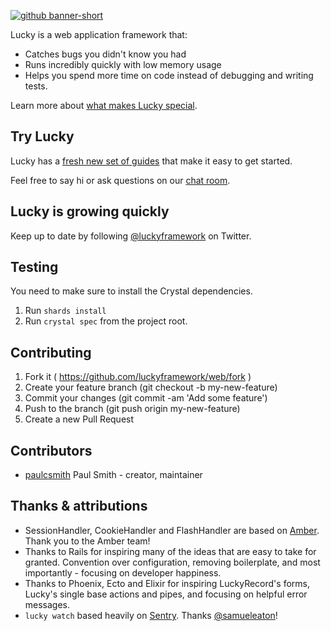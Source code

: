 [![github banner-short](https://user-images.githubusercontent.com/22394/26989908-dd99cc2c-4d22-11e7-9576-c6aeada2bd63.png)](http://luckyframework.org)

Lucky is a web application framework that:

* Catches bugs you didn't know you had
* Runs incredibly quickly with low memory usage
* Helps you spend more time on code instead of debugging and writing tests.

Learn more about [what makes Lucky special](https://luckyframework.org/why-lucky/).

## Try Lucky

Lucky has a [fresh new set of guides](https://luckyframework.org/guides/) that
make it easy to get started.

Feel free to say hi or ask questions on our
[chat room](https://gitter.im/luckyframework/Lobby).

## Lucky is growing quickly

Keep up to date by following [@luckyframework](https://twitter.com/luckyframework) on Twitter.

## Testing

You need to make sure to install the Crystal dependencies.

1. Run `shards install`
1. Run `crystal spec` from the project root.

## Contributing

1. Fork it ( https://github.com/luckyframework/web/fork )
2. Create your feature branch (git checkout -b my-new-feature)
3. Commit your changes (git commit -am 'Add some feature')
4. Push to the branch (git push origin my-new-feature)
5. Create a new Pull Request

## Contributors

- [paulcsmith](https://github.com/paulcsmith) Paul Smith - creator, maintainer

## Thanks & attributions

* SessionHandler, CookieHandler and FlashHandler are based on [Amber](https://github.com/amberframework/amber). Thank you to the Amber team!
* Thanks to Rails for inspiring many of the ideas that are easy to take for
  granted. Convention over configuration, removing boilerplate, and most
  importantly - focusing on developer happiness.
* Thanks to Phoenix, Ecto and Elixir for inspiring LuckyRecord's forms,
  Lucky's single base actions and pipes, and focusing on helpful error
  messages.
* `lucky watch` based heavily on [Sentry](https://github.com/samueleaton/sentry). Thanks [@samueleaton](https://github.com/samueleaton)!
